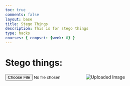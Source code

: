 ```yaml
---
toc: true
comments: false
layout: base
title: Stego Things
description: This is for stego things
type: hacks
courses: { compsci: {week: 0} }
---
```


# Stego things:

<input type="file" id="uploadInput" accept="image/*">
<img id="output" alt="Uploaded Image">
<script>
    document.getElementById('uploadInput').addEventListener('change', function (e) {
        var file = e.target.files[0];
        if (file) {
            var reader = new FileReader();
            reader.onload = function (e) {
                var base64String = e.target.result.split(',')[1];
                var binaryString = atob(base64String);
                console.log(binaryString); // This will log the binary string to the console
            };
            reader.readAsDataURL(file);
        }
    });
</script>
